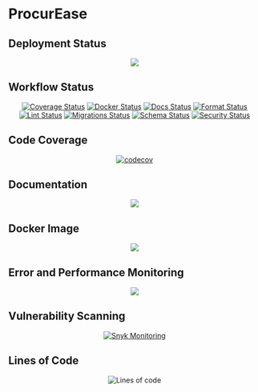 # ProcurEase

## Deployment Status

<div align="center">

[![](https://custom-icon-badges.demolab.com/badge/Render-Deployed-default?style=flat&logo=render&logoColor=default)](https://django-e7pz.onrender.com)

</div>

## Workflow Status

<div align="center">

[![Coverage Status](https://github.com/sahil-gidwani/procurement-system-backend/actions/workflows/coverage.yml/badge.svg)](https://github.com/sahil-gidwani/procurement-system-backend/actions/workflows/coverage.yml)
[![Docker Status](https://github.com/sahil-gidwani/procurement-system-backend/actions/workflows/docker.yml/badge.svg)](https://github.com/sahil-gidwani/procurement-system-backend/actions/workflows/docker.yml)
[![Docs Status](https://github.com/sahil-gidwani/procurement-system-backend/actions/workflows/docs.yml/badge.svg)](https://github.com/sahil-gidwani/procurement-system-backend/actions/workflows/docs.yml)
[![Format Status](https://github.com/sahil-gidwani/procurement-system-backend/actions/workflows/format.yml/badge.svg)](https://github.com/sahil-gidwani/procurement-system-backend/actions/workflows/format.yml)
[![Lint Status](https://github.com/sahil-gidwani/procurement-system-backend/actions/workflows/lint.yml/badge.svg)](https://github.com/sahil-gidwani/procurement-system-backend/actions/workflows/lint.yml)
[![Migrations Status](https://github.com/sahil-gidwani/procurement-system-backend/actions/workflows/migrations.yml/badge.svg)](https://github.com/sahil-gidwani/procurement-system-backend/actions/workflows/migrations.yml)
[![Schema Status](https://github.com/sahil-gidwani/procurement-system-backend/actions/workflows/schema.yml/badge.svg)](https://github.com/sahil-gidwani/procurement-system-backend/actions/workflows/schema.yml)
[![Security Status](https://github.com/sahil-gidwani/procurement-system-backend/actions/workflows/security.yml/badge.svg)](https://github.com/sahil-gidwani/procurement-system-backend/actions/workflows/security.yml)

</div>

## Code Coverage

<div align="center">

[![codecov](https://codecov.io/gh/sahil-gidwani/procurement-system-backend/graph/badge.svg?token=MZM7MS1JEJ)](https://codecov.io/gh/sahil-gidwani/procurement-system-backend "Check out the codecov report")

</div>

## Documentation

<div align="center">

[![](https://custom-icon-badges.demolab.com/badge/Documentation-deployed-default?style=flat&logo=github%20pages&logoColor=default)](https://sahil-gidwani.github.io/procurement-system-backend/ "Go to documentation")

</div>

## Docker Image

<div align="center">

[![](https://custom-icon-badges.demolab.com/badge/Docker-latest-white?style=flat&logo=docker&logoColor=blue)](https://hub.docker.com/repository/docker/sahilgidwani/procurement-system-backend "Link to Docker Hub")

</div>

## Error and Performance Monitoring

<div align="center">

[![](https://custom-icon-badges.demolab.com/badge/Sentry-Status-green?style=flat&logo=sentry&logoColor=purple)](https://sahil-gidwani.sentry.io/projects/procurement-system-backend/?project=4506820636573696 "Link to Sentry dashboard")

</div>

## Vulnerability Scanning

<div align="center">

[![Snyk Monitoring](https://snyk.io/test/github/sahil-gidwani/procurement-system-backend/badge.svg)](https://snyk.io/test/github/sahil-gidwani/procurement-system-backend "Link to Snyk Dashboard")

</div>

## Lines of Code

<div align="center">

![Lines of code](https://img.shields.io/endpoint?url=https://ghloc.vercel.app/api/sahil-gidwani/procurement-system-backend/badge)

</div>
